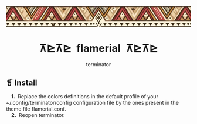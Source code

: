 <p align="center">
	<img src="../../banner.webp" alt="" />
</p>
<h1 align="center">⊼⊵⊼⊵&ensp;flamerial&ensp;⊼⊵⊼⊵</h1>
<p align="center">terminator</p>

## ❡ Install

&emsp;**1.**&ensp;Replace the colors definitions in the default profile of your ~/.config/terminator/config configuration file by the ones present in the theme file flamerial.conf.\
&emsp;**2.**&ensp;Reopen terminator.
